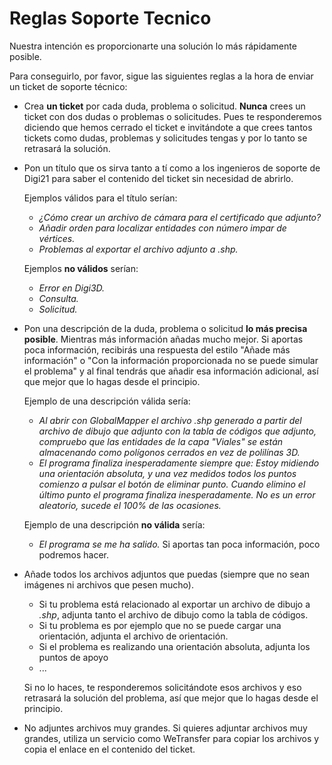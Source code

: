 # Reglas Soporte Tecnico

Nuestra intención es proporcionarte una solución lo más rápidamente posible.

Para conseguirlo, por favor, sigue las siguientes reglas a la hora de enviar un ticket de soporte técnico:

* Crea **un ticket** por cada duda, problema o solicitud. **Nunca** crees un ticket con dos dudas o problemas o solicitudes. Pues te responderemos diciendo que hemos cerrado el ticket e invitándote a que crees tantos tickets como dudas, problemas y solicitudes tengas y por lo tanto se retrasará la solución.
* Pon un título que os sirva tanto a tí como a los ingenieros de soporte de Digi21 para  saber el contenido del ticket sin necesidad de abrirlo.

  Ejemplos válidos para el título serían:

  * _¿Cómo crear un archivo de cámara para el certificado que adjunto?_
  * _Añadir orden para localizar entidades con número impar de vértices._
  * _Problemas al exportar el archivo adjunto a .shp._ 

  Ejemplos **no válidos** serían:

  * _Error en Digi3D._
  * _Consulta._
  * _Solicitud._ 

* Pon una descripción de la duda, problema o solicitud **lo más precisa posible**. Mientras más información añadas mucho mejor. Si aportas poca información, recibirás una respuesta del estilo "Añade más información" o "Con la información proporcionada no se puede simular el problema" y al final tendrás que añadir esa información adicional, así que mejor que lo hagas desde el principio.

  Ejemplo de una descripción válida sería:

  * _Al abrir con GlobalMapper el archivo .shp generado a partir del archivo de dibujo que adjunto con la tabla de códigos que adjunto, compruebo que las entidades de la capa "Viales" se están almacenando como polígonos cerrados en vez de polilínas 3D._
  * _El programa finaliza inesperadamente siempre que: Estoy midiendo una orientación absoluta, y una vez medidos todos los puntos comienzo a pulsar el botón de eliminar punto. Cuando elimino el último punto el programa finaliza inesperadamente. No es un error aleatorio, sucede el 100% de las ocasiones._ 

  Ejemplo de una descripción **no válida** sería:  


  * _El programa se me ha salido._ Si aportas tan poca información, poco podremos hacer.

* Añade todos los archivos adjuntos que puedas \(siempre que no sean imágenes ni archivos que pesen mucho\).  


  * Si tu problema está relacionado al exportar un archivo de dibujo a _.shp_, adjunta tanto el archivo de dibujo como la tabla de códigos.
  * Si tu problema es por ejemplo que no se puede cargar una orientación, adjunta el archivo de orientación.
  * Si el problema es realizando una orientación absoluta, adjunta los puntos de apoyo
  * ...

  
  Si no lo haces, te responderemos solicitándote esos archivos y eso retrasará la solución del problema, así que mejor que lo hagas desde el principio.

* No adjuntes archivos muy grandes. Si quieres adjuntar archivos muy grandes, utiliza un servicio como WeTransfer para copiar los archivos y copia el enlace en el contenido del ticket.

